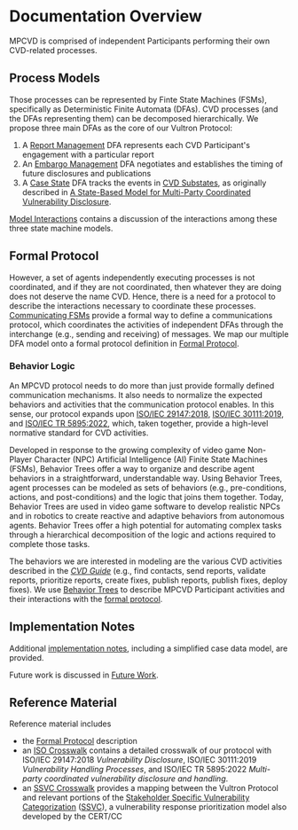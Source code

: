 # Documentation Overview

MPCVD is comprised of independent Participants performing their own CVD-related processes.

## Process Models

Those processes can be represented by Finte State Machines (FSMs), specifically as Deterministic Finite Automata (DFAs).
CVD processes (and the DFAs representing them) can be decomposed hierarchically.
We propose three main DFAs as the core of our Vultron Protocol:

1. A [Report Management](../process_models/rm/index.md) DFA represents each CVD Participant's engagement with a particular report
2. An [Embargo Management](../process_models/em/index.md) DFA negotiates and establishes the timing of future disclosures and publications
3. A [Case State](../process_models/cs/index.md) DFA tracks the events in [CVD Substates](../process_models/cs/index.md#cvd-case-substates),
    as originally described in [A State-Based Model for Multi-Party Coordinated Vulnerability Disclosure](https://resources.sei.cmu.edu/library/asset-view.cfm?assetid=735513).

[Model Interactions](../process_models/model_interactions/index.md) contains a discussion of the interactions
among these three state machine models.

## Formal Protocol

However, a set of agents independently executing processes is not coordinated, and if they are not coordinated,
then whatever they are doing does not deserve the name CVD.
Hence, there is a need for a protocol to describe the interactions necessary to coordinate these processes.
[Communicating FSMs](https://doi.org/10.1145/322374.322380) provide a formal way to define a communications protocol, which coordinates the activities of
independent DFAs through the interchange (e.g., sending and receiving) of messages.
We map our multiple DFA model onto a formal protocol definition in [Formal Protocol](../../reference/formal_protocol/index.md).

### Behavior Logic

An MPCVD protocol needs to do more than just provide formally defined communication mechanisms.
It also needs to normalize the expected behaviors and activities that the communication protocol enables.
In this sense, our protocol expands upon
[ISO/IEC 29147:2018](https://www.iso.org/standard/72311.html),
[ISO/IEC 30111:2019](https://www.iso.org/standard/69725.html),
and
[ISO/IEC TR 5895:2022](https://www.iso.org/standard/81807.html),
which, taken together, provide a high-level normative standard for CVD activities.

Developed in response to the growing complexity of video game Non-Player Character (NPC) Artificial Intelligence (AI)
Finite State Machines (FSMs), Behavior Trees offer a way to organize and describe agent behaviors in a straightforward,
understandable way.
Using Behavior Trees, agent processes can be modeled as sets of behaviors (e.g., pre-conditions, actions, and
post-conditions) and the logic that joins them together.
Today, Behavior Trees are used in video game software to develop realistic NPCs and in robotics to create reactive and
adaptive behaviors from autonomous agents.
Behavior Trees offer a high potential for automating complex tasks through a hierarchical decomposition of the logic and
actions required to complete those tasks.

The behaviors we are interested in modeling are the various CVD activities described in the
[*CVD Guide*](https://vuls.cert.org/confluence/display/CVD) (e.g., find contacts, send reports, validate reports,
prioritize reports, create fixes, publish reports, publish fixes, deploy fixes).
We use [Behavior Trees](../behavior_logic/index.md) to describe MPCVD Participant activities and their interactions with
the [formal protocol](../../reference/formal_protocol/index.md).

## Implementation Notes

Additional [implementation notes](../../howto/index.md), including a simplified case data model, are provided.

Future work is discussed in [Future Work](../future_work/index.md).

## Reference Material

Reference material includes

- the [Formal Protocol](../../reference/formal_protocol/index.md) description
- an [ISO Crosswalk](../../reference/iso_crosswalks/index.md) contains a detailed crosswalk of our
  protocol with ISO/IEC 29147:2018 *Vulnerability Disclosure*, ISO/IEC
  30111:2019 *Vulnerability Handling Processes*, and ISO/IEC TR 5895:2022
  *Multi-party coordinated vulnerability disclosure and handling*.
- an [SSVC Crosswalk](../../reference/ssvc_crosswalk.md) provides a mapping between the Vultron Protocol
  and relevant portions of the [Stakeholder Specific Vulnerability Categorization](https://github.com/CERTCC/SSVC)
  ([SSVC](https://github.com/CERTCC/SSVC)), a vulnerability response prioritization
  model also developed by the CERT/CC
